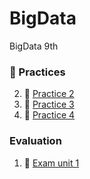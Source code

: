 # BigData
BigData 9th



### :open_file_folder: Practices

2. :page_facing_up: [Practice 2](Unit%20/../Unit%201/Practices/PDF's/Practice_2.mdPractice/../Practices/Practice_2.scala)
3. :page_facing_up: [Practice 3](./Unit%201/Practices/PDF's/Practica%203.md)
4. :page_facing_up: [Practice 4](*/../Unit%201/Practices/PDF's/Practice_4.md)


### Evaluation
1. :page_facing_up: [Exam unit 1](./Unit%201/ExamUnit1.scala)
